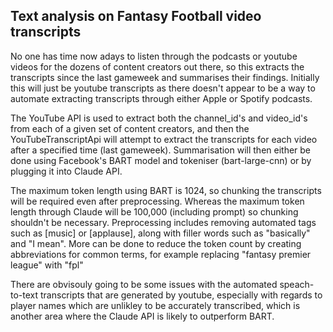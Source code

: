 ## Text analysis on Fantasy Football video transcripts

No one has time now adays to listen through the podcasts or youtube videos for the dozens of content creators out there, so this extracts the transcripts since the last gameweek and summarises their findings. Initially this will just be youtube transcripts as there doesn't appear to be a way to automate extracting transcripts through either Apple or Spotify podcasts. 

The YouTube API is used to extract both the channel_id's and video_id's from each of a given set of content creators, and then the YouTubeTranscriptApi will attempt to extract the transcripts for each video after a specified time (last gameweek). Summarisation will then either be done using Facebook's BART model and tokeniser (bart-large-cnn) or by plugging it into Claude API. 

The maximum token length using BART is 1024, so chunking the transcripts will be required even after preprocessing. Whereas the maximum token length through Claude will be 100,000 (including prompt) so chunking shouldn't be necessary. Preprocessing includes removing automated tags such as [music] or [applause], along with filler words such as "basically" and "I mean". More can be done to reduce the token count by creating abbreviations for common terms, for example replacing "fantasy premier league" with "fpl"

There are obvisouly going to be some issues with the automated speach-to-text transcripts that are generated by youtube, especially with regards to player names which are unlikley to be accurately transcribed, which is another area where the Claude API is likely to outperform BART.